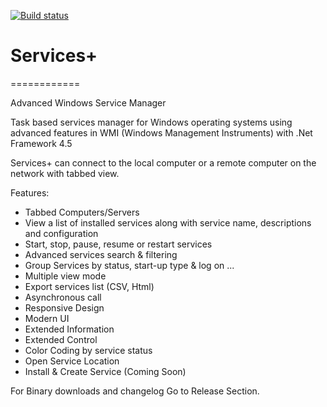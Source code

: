 [![Build status](https://ci.appveyor.com/api/projects/status/465ha93avpcbh125?svg=true)](https://ci.appveyor.com/project/fakoua/servicesplus)

# Services+
============

Advanced Windows Service Manager

Task based services manager for Windows operating systems using advanced features in WMI (Windows Management Instruments) with .Net Framework 4.5

Services+ can connect to the local computer or a remote computer on the network with tabbed view.

Features:

* Tabbed Computers/Servers
* View a list of installed services along with service name, descriptions and configuration
* Start, stop, pause, resume or restart services
* Advanced services search & filtering
* Group Services by status, start-up type & log on ...
* Multiple view mode
* Export services list (CSV, Html)
* Asynchronous call
* Responsive Design
* Modern UI
* Extended Information
* Extended Control
* Color Coding by service status
* Open Service Location
* Install & Create Service (Coming Soon)

For Binary downloads and changelog Go to Release Section.
